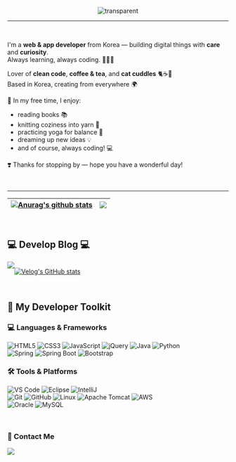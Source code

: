 <div align=center>
 
![transparent](https://capsule-render.vercel.app/api?type=transparent&fontColor=3B6790&text=Hello%20World!&height=150&fontSize=60&desc=👋%20Welcome%20to%20my%20GitHub%20profile!&descAlignY=75&descAlign=60)

</div>


 
<div align="left">





-------

<br/>
<div>

I'm a **web & app developer** from Korea — building digital things with **care** and **curiosity**.  
Always learning, always coding. 👩‍💻✨

Lover of **clean code**, **coffee & tea**, and **cat cuddles** 🐈☕🍵  
Based in Korea, creating from everywhere 🌍  

🧶 In my free time, I enjoy:  
- reading books 📚  
- knitting coziness into yarn 🧶  
- practicing yoga for balance 🧘  
- dreaming up new ideas 💡
- and of course, always coding! 💻

❣️ Thanks for stopping by — hope you have a wonderful day!


</div><br/>

---

<div>


 | <a href="https://github.com/CHeessoo/github-readme-stats"><img align="center" src="https://github-readme-stats.vercel.app/api?username=CHeessoo&show_icons=true&include_all_commits=true&theme=buefy&hide_border=true" alt="Anurag's github stats" /></a> | <a href="https://github.com/CHeessoo/github-readme-stats"><img align="center" src="https://github-readme-stats.vercel.app/api/top-langs/?username=CHeessoo&layout=compact&theme=buefy&hide_border=true" /></a> |
| ------------- | ------------- |
 

</div><br/>

## 💻 Develop Blog 💻
<div style="display:flex; flex-direction:row;">
    <a href="https://velog.io/@gabriela"><img src="https://img.shields.io/badge/Velog-11B48A?style=flat&logo=Vimeo&logoColor=white&link=https://velog.io/@gabriela"/></a>
  
[![Velog's GitHub stats](https://velog-readme-stats.vercel.app/api?name=gabriela)](https://velog.io/@gabriela)
</div><br>





## 🚀 My Developer Toolkit

### 💻 Languages & Frameworks  
![HTML5](https://img.shields.io/badge/html5-E34F26?style=flat&logo=html5&logoColor=white)
![CSS3](https://img.shields.io/badge/css-1572B6?style=flat&logo=css3&logoColor=white)
![JavaScript](https://img.shields.io/badge/javascript-F7DF1E?style=flat&logo=javascript&logoColor=black)
![jQuery](https://img.shields.io/badge/JQuery-0769AD?style=flat&logo=jquery&logoColor=white)
![Java](https://img.shields.io/badge/Java-007396?style=flat&logo=Conda-Forge&logoColor=white)
![Python](https://img.shields.io/badge/Python-3776AB?style=flat&logo=Python&logoColor=white)  
![Spring](https://img.shields.io/badge/Spring-6DB33F?style=flat&logo=spring&logoColor=white)
![Spring Boot](https://img.shields.io/badge/Spring%20Boot-6DB33F?style=flat&logo=spring-boot&logoColor=white)
![Bootstrap](https://img.shields.io/badge/bootstrap-7952B3?style=flat&logo=bootstrap&logoColor=white)

### 🛠️ Tools & Platforms  
![VS Code](https://img.shields.io/badge/VSCode-007ACC?style=flat&logo=VisualStudioCode&logoColor=white)
![Eclipse](https://img.shields.io/badge/Eclipse%20IDE-2C2255?style=flat&logo=eclipse-ide&logoColor=white)
![IntelliJ](https://img.shields.io/badge/IntelliJ%20IDEA-000000?style=flat&logo=intellijidea&logoColor=white)  
![Git](https://img.shields.io/badge/Git-F05032?style=flat&logo=git&logoColor=white)
![GitHub](https://img.shields.io/badge/GitHub-181717?style=flat&logo=github&logoColor=white)
![Linux](https://img.shields.io/badge/linux-FCC624?style=flat&logo=linux&logoColor=black)
![Apache Tomcat](https://img.shields.io/badge/apache%20tomcat-F8DC75?style=flat&logo=apachetomcat&logoColor=black)
![AWS](https://img.shields.io/badge/Amazon%20AWS-232F3E?style=flat&logo=amazonwebservices&logoColor=white)  
![Oracle](https://img.shields.io/badge/oracle-F80000?style=flat&logo=oracle&logoColor=white)
![MySQL](https://img.shields.io/badge/mysql-4479A1?style=flat&logo=mysql&logoColor=white)

</div><br/>
  
<!-- Contact -->
### 📧 Contact Me

<div>
  <a href="mailto:gabycho41@gmail.com"><img src="https://img.shields.io/badge/Gmail-d14836?style=flat&logo=Gmail&logoColor=white&link=gabycho41@gmail.com"/>
</div>


<!--
**CHeessoo/CHeessoo** is a ✨ _special_ ✨ repository because its `README.md` (this file) appears on your GitHub profile.

Here are some ideas to get you started:

- 🔭 I’m currently working on ...
- 🌱 I’m currently learning ...
- 👯 I’m looking to collaborate on ...
- 🤔 I’m looking for help with ...
- 💬 Ask me about ...
- 📫 How to reach me: ...
- 😄 Pronouns: ...
- ⚡ Fun fact: ...
-->
